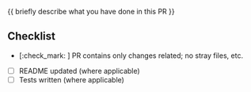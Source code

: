 <!--
Add a descriptive title textbox above, e.g.
feat(validatorName): brief title of what has been done
-->

{{ briefly describe what you have done in this PR }}

## Checklist

- [:check_mark: ] PR contains only changes related; no stray files, etc.
- [ ] README updated (where applicable)
- [ ] Tests written (where applicable)
